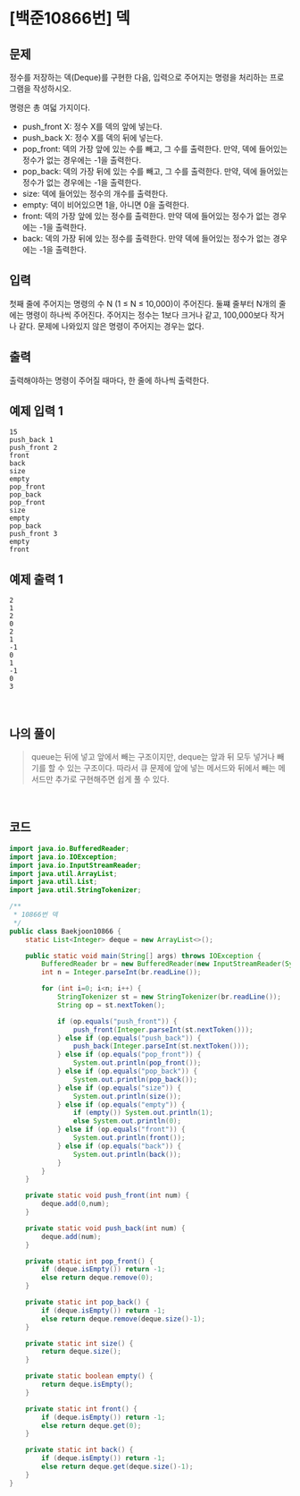 # [백준10866번] 덱

## 문제

정수를 저장하는 덱(Deque)를 구현한 다음, 입력으로 주어지는 명령을 처리하는 프로그램을 작성하시오.

명령은 총 여덟 가지이다.

- push_front X: 정수 X를 덱의 앞에 넣는다.
- push_back X: 정수 X를 덱의 뒤에 넣는다.
- pop_front: 덱의 가장 앞에 있는 수를 빼고, 그 수를 출력한다. 만약, 덱에 들어있는 정수가 없는 경우에는 -1을 출력한다.
- pop_back: 덱의 가장 뒤에 있는 수를 빼고, 그 수를 출력한다. 만약, 덱에 들어있는 정수가 없는 경우에는 -1을 출력한다.
- size: 덱에 들어있는 정수의 개수를 출력한다.
- empty: 덱이 비어있으면 1을, 아니면 0을 출력한다.
- front: 덱의 가장 앞에 있는 정수를 출력한다. 만약 덱에 들어있는 정수가 없는 경우에는 -1을 출력한다.
- back: 덱의 가장 뒤에 있는 정수를 출력한다. 만약 덱에 들어있는 정수가 없는 경우에는 -1을 출력한다.

## 입력

첫째 줄에 주어지는 명령의 수 N (1 ≤ N ≤ 10,000)이 주어진다. 둘쨰 줄부터 N개의 줄에는 명령이 하나씩 주어진다. 주어지는 정수는 1보다 크거나 같고, 100,000보다 작거나 같다. 문제에 나와있지 않은 명령이 주어지는 경우는 없다.

## 출력

출력해야하는 명령이 주어질 때마다, 한 줄에 하나씩 출력한다.

## 예제 입력 1

```
15
push_back 1
push_front 2
front
back
size
empty
pop_front
pop_back
pop_front
size
empty
pop_back
push_front 3
empty
front
```

## 예제 출력 1

```
2
1
2
0
2
1
-1
0
1
-1
0
3
```

<br>

## 나의 풀이

> queue는 뒤에 넣고 앞에서 빼는 구조이지만, deque는 앞과 뒤 모두 넣거나 빼기를 할 수 있는 구조이다. 따라서 큐 문제에 앞에 넣는 메서드와 뒤에서 빼는 메서드만 추가로 구현해주면 쉽게 풀 수 있다.

<br>

## 코드

```java
import java.io.BufferedReader;
import java.io.IOException;
import java.io.InputStreamReader;
import java.util.ArrayList;
import java.util.List;
import java.util.StringTokenizer;

/**
 * 10866번 덱
 */
public class Baekjoon10866 {
    static List<Integer> deque = new ArrayList<>();

    public static void main(String[] args) throws IOException {
        BufferedReader br = new BufferedReader(new InputStreamReader(System.in));
        int n = Integer.parseInt(br.readLine());

        for (int i=0; i<n; i++) {
            StringTokenizer st = new StringTokenizer(br.readLine());
            String op = st.nextToken();

            if (op.equals("push_front")) {
                push_front(Integer.parseInt(st.nextToken()));
            } else if (op.equals("push_back")) {
                push_back(Integer.parseInt(st.nextToken()));
            } else if (op.equals("pop_front")) {
                System.out.println(pop_front());
            } else if (op.equals("pop_back")) {
                System.out.println(pop_back());
            } else if (op.equals("size")) {
                System.out.println(size());
            } else if (op.equals("empty")) {
                if (empty()) System.out.println(1);
                else System.out.println(0);
            } else if (op.equals("front")) {
                System.out.println(front());
            } else if (op.equals("back")) {
                System.out.println(back());
            }
        }
    }

    private static void push_front(int num) {
        deque.add(0,num);
    }

    private static void push_back(int num) {
        deque.add(num);
    }

    private static int pop_front() {
        if (deque.isEmpty()) return -1;
        else return deque.remove(0);
    }

    private static int pop_back() {
        if (deque.isEmpty()) return -1;
        else return deque.remove(deque.size()-1);
    }

    private static int size() {
        return deque.size();
    }

    private static boolean empty() {
        return deque.isEmpty();
    }

    private static int front() {
        if (deque.isEmpty()) return -1;
        else return deque.get(0);
    }

    private static int back() {
        if (deque.isEmpty()) return -1;
        else return deque.get(deque.size()-1);
    }
}

```

